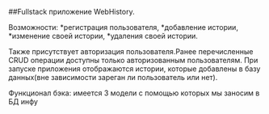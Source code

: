 ##Fullstack приложение WebHistory.


Возможности:
    *регистрация пользователя,
    *добавление истории, 
    *изменение своей истории, 
    *удаления своей истории.
    
Также присутствует авторизация пользователя.Ранее перечисленные CRUD операции доступны только авторизованным пользователям.
При запуске приложения отображаются истории, которые добавлены в базу данных(вне зависимости зареган ли пользователь или нет).


Функционал бэка:
имеется 3 модели с помощью которых мы заносим в БД инфу
